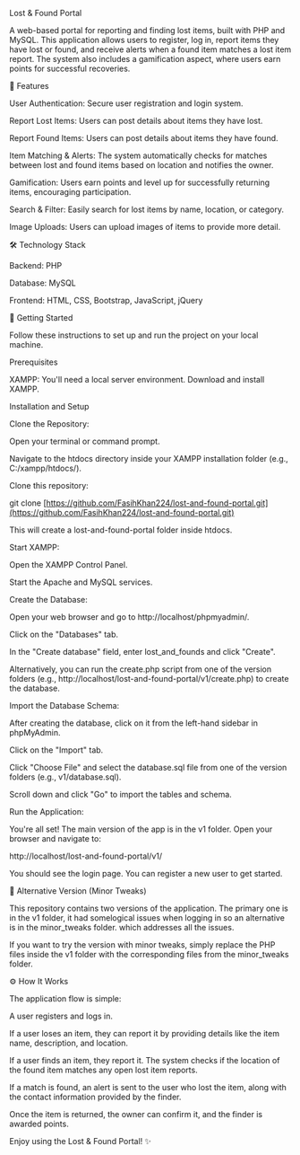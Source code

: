 Lost & Found Portal

A web-based portal for reporting and finding lost items, built with PHP and MySQL. This application allows users to register, log in, report items they have lost or found, and receive alerts when a found item matches a lost item report. The system also includes a gamification aspect, where users earn points for successful recoveries.

🌟 Features

User Authentication: Secure user registration and login system.

Report Lost Items: Users can post details about items they have lost.

Report Found Items: Users can post details about items they have found.

Item Matching & Alerts: The system automatically checks for matches between lost and found items based on location and notifies the owner.

Gamification: Users earn points and level up for successfully returning items, encouraging participation.

Search & Filter: Easily search for lost items by name, location, or category.

Image Uploads: Users can upload images of items to provide more detail.

🛠️ Technology Stack

Backend: PHP

Database: MySQL

Frontend: HTML, CSS, Bootstrap, JavaScript, jQuery

🚀 Getting Started

Follow these instructions to set up and run the project on your local machine.

Prerequisites

XAMPP: You'll need a local server environment. Download and install XAMPP.

Installation and Setup

Clone the Repository:

Open your terminal or command prompt.

Navigate to the htdocs directory inside your XAMPP installation folder (e.g., C:/xampp/htdocs/).

Clone this repository:

git clone [https://github.com/FasihKhan224/lost-and-found-portal.git](https://github.com/FasihKhan224/lost-and-found-portal.git)


This will create a lost-and-found-portal folder inside htdocs.

Start XAMPP:

Open the XAMPP Control Panel.

Start the Apache and MySQL services.

Create the Database:

Open your web browser and go to http://localhost/phpmyadmin/.

Click on the "Databases" tab.

In the "Create database" field, enter lost_and_founds and click "Create".

Alternatively, you can run the create.php script from one of the version folders (e.g., http://localhost/lost-and-found-portal/v1/create.php) to create the database.

Import the Database Schema:

After creating the database, click on it from the left-hand sidebar in phpMyAdmin.

Click on the "Import" tab.

Click "Choose File" and select the database.sql file from one of the version folders (e.g., v1/database.sql).

Scroll down and click "Go" to import the tables and schema.

Run the Application:

You're all set! The main version of the app is in the v1 folder. Open your browser and navigate to:

http://localhost/lost-and-found-portal/v1/


You should see the login page. You can register a new user to get started.

🧪 Alternative Version (Minor Tweaks)

This repository contains two versions of the application. The primary one is in the v1 folder, it had somelogical issues when logging in so an alternative is in the minor_tweaks folder. which addresses all the issues.

If you want to try the version with minor tweaks, simply replace the PHP files inside the v1 folder with the corresponding files from the minor_tweaks folder.

⚙️ How It Works

The application flow is simple:

A user registers and logs in.

If a user loses an item, they can report it by providing details like the item name, description, and location.

If a user finds an item, they report it. The system checks if the location of the found item matches any open lost item reports.

If a match is found, an alert is sent to the user who lost the item, along with the contact information provided by the finder.

Once the item is returned, the owner can confirm it, and the finder is awarded points.

Enjoy using the Lost & Found Portal! ✨
